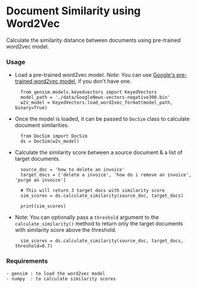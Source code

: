 # Document Similarity using Word2Vec

Calculate the similarity distance between documents using pre-trained word2vec model.

### Usage

- Load a pre-trained word2vec model. _Note_: You can use [Google's pre-trained word2vec model](https://bit.ly/w2vgdrive), if you don't have one.
    
        from gensim.models.keyedvectors import KeyedVectors
        model_path = './data/GoogleNews-vectors-negative300.bin'
        w2v_model = KeyedVectors.load_word2vec_format(model_path, binary=True)

- Once the model is loaded, it can be passed to `DocSim` class to calculate document similarities.

        from DocSim import DocSim
        ds = DocSim(w2v_model)

- Calculate the similarity score between a source document & a list of target documents.

        source_doc = 'how to delete an invoice'
        target_docs = ['delete a invoice', 'how do i remove an invoice', 'purge an invoice']

        # This will return 3 target docs with similarity score
        sim_scores = ds.calculate_similarity(source_doc, target_docs)
        
        print(sim_scores)
    

- Note: You can optionally pass a `threshold` argument to the  `calculate_similarity()` method to return only the target documents with similarity score above the threshold.

        sim_scores = ds.calculate_similarity(source_doc, target_docs, threshold=0.7)


### Requirements

    - gensim : to load the word2vec model
    - numpy  : to calculate similarity scores
